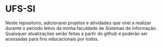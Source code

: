 # UFS-SI
Neste repositorio, adicionarei projetos e atividades que virei a realizar durante o periodo letivo da minha faculdade de Sistemas de informação.
Quaisquer atualizações serão feitas a partir do github e poderão ser acessadas para fins educacionais por todos.